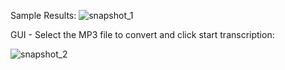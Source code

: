 Sample Results:
![snapshot_1](https://github.com/CourageTrain/amma_bhagwan_translator/assets/79729617/ab928c11-afcf-4a5d-b5d1-456ac1d19e59)

GUI - Select the MP3 file to convert and click start transcription:

![snapshot_2](https://github.com/CourageTrain/amma_bhagwan_translator/assets/79729617/49c0994d-bad2-492a-9a0c-adbd639261fe)
